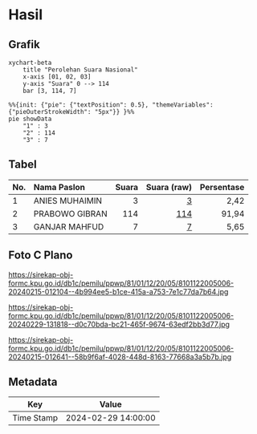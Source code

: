 # Hasil

## Grafik

```mermaid
xychart-beta
    title "Perolehan Suara Nasional"
    x-axis [01, 02, 03]
    y-axis "Suara" 0 --> 114
    bar [3, 114, 7]
```

```mermaid
%%{init: {"pie": {"textPosition": 0.5}, "themeVariables": {"pieOuterStrokeWidth": "5px"}} }%%
pie showData
    "1" : 3
    "2" : 114
    "3" : 7
```

## Tabel

| No. | Nama Paslon    | Suara | Suara (raw) | Persentase |
|:--- |:-------------- | -----:| -----------:| ----------:|
| 1   | ANIES MUHAIMIN | 3     | [3][p-1]    | 2,42       |
| 2   | PRABOWO GIBRAN | 114   | [114][p-2]  | 91,94      |
| 3   | GANJAR MAHFUD  | 7     | [7][p-3]    | 5,65       |


[p-1]: https://github.com/gigit-pemilu/pemilu-2024/blob/main/pilpres/hitung-suara/sub/81-maluku/sub/01-maluku-tengah/sub/12-saparua/sub/2005-porto/sub/006-tps/sub/paslon-1.txt
[p-2]: https://github.com/gigit-pemilu/pemilu-2024/blob/main/pilpres/hitung-suara/sub/81-maluku/sub/01-maluku-tengah/sub/12-saparua/sub/2005-porto/sub/006-tps/sub/paslon-2.txt
[p-3]: https://github.com/gigit-pemilu/pemilu-2024/blob/main/pilpres/hitung-suara/sub/81-maluku/sub/01-maluku-tengah/sub/12-saparua/sub/2005-porto/sub/006-tps/sub/paslon-3.txt

## Foto C Plano

https://sirekap-obj-formc.kpu.go.id/db1c/pemilu/ppwp/81/01/12/20/05/8101122005006-20240215-012104--4b994ee5-b1ce-415a-a753-7e1c77da7b64.jpg

https://sirekap-obj-formc.kpu.go.id/db1c/pemilu/ppwp/81/01/12/20/05/8101122005006-20240229-131818--d0c70bda-bc21-465f-9674-63edf2bb3d77.jpg

https://sirekap-obj-formc.kpu.go.id/db1c/pemilu/ppwp/81/01/12/20/05/8101122005006-20240215-012641--58b9f6af-4028-448d-8163-77668a3a5b7b.jpg


## Metadata

| Key        | Value               |
| ---------- | ------------------- |
| Time Stamp | 2024-02-29 14:00:00 |



